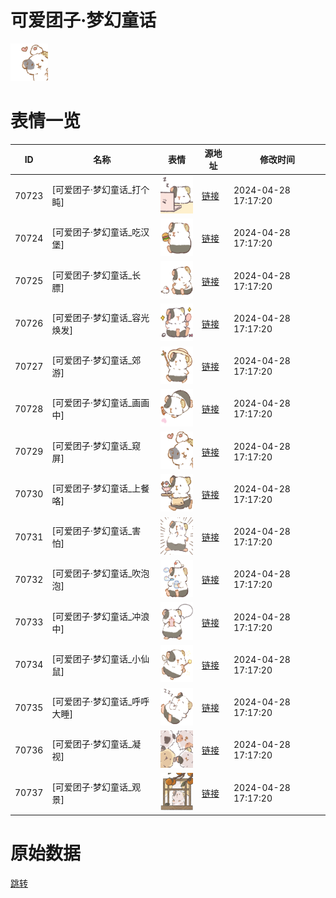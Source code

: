 # 可爱团子·梦幻童话

<img src="./cover.png" height="60" alt="cover" />

# 表情一览

|ID|名称|表情|源地址|修改时间|
|----|----|----|----|----|
|70723|[可爱团子·梦幻童话_打个盹]|<img src="./pic/070723_%5B可爱团子·梦幻童话_打个盹%5D.png" height="60" alt="打个盹"/>|[链接](https://i0.hdslb.com/bfs/garb/e5461aef6ed22a79c529040c77123a9a7681e11b.png)|2024-04-28 17:17:20|
|70724|[可爱团子·梦幻童话_吃汉堡]|<img src="./pic/070724_%5B可爱团子·梦幻童话_吃汉堡%5D.png" height="60" alt="吃汉堡"/>|[链接](https://i0.hdslb.com/bfs/garb/ed2832a4f11dbf8b842ffc8b12974795f7b1e0a9.png)|2024-04-28 17:17:20|
|70725|[可爱团子·梦幻童话_长膘]|<img src="./pic/070725_%5B可爱团子·梦幻童话_长膘%5D.png" height="60" alt="长膘"/>|[链接](https://i0.hdslb.com/bfs/garb/40a81562ed88a5d35bad48813a7b9a79994e2e6f.png)|2024-04-28 17:17:20|
|70726|[可爱团子·梦幻童话_容光焕发]|<img src="./pic/070726_%5B可爱团子·梦幻童话_容光焕发%5D.png" height="60" alt="容光焕发"/>|[链接](https://i0.hdslb.com/bfs/garb/2ba2d065fdcbd5e195eff1c4cc0a5bd7ccd6fa78.png)|2024-04-28 17:17:20|
|70727|[可爱团子·梦幻童话_郊游]|<img src="./pic/070727_%5B可爱团子·梦幻童话_郊游%5D.png" height="60" alt="郊游"/>|[链接](https://i0.hdslb.com/bfs/garb/eaab6a75db4b8831c4e2348b84b9fa7437666daa.png)|2024-04-28 17:17:20|
|70728|[可爱团子·梦幻童话_画画中]|<img src="./pic/070728_%5B可爱团子·梦幻童话_画画中%5D.png" height="60" alt="画画中"/>|[链接](https://i0.hdslb.com/bfs/garb/76ac4cab3a85caa8d09e0dcda80c4f7c34bc1122.png)|2024-04-28 17:17:20|
|70729|[可爱团子·梦幻童话_窥屏]|<img src="./pic/070729_%5B可爱团子·梦幻童话_窥屏%5D.png" height="60" alt="窥屏"/>|[链接](https://i0.hdslb.com/bfs/garb/edc7bcb1dbd3e7e0e11092733ad1ed4b0e00c43a.png)|2024-04-28 17:17:20|
|70730|[可爱团子·梦幻童话_上餐咯]|<img src="./pic/070730_%5B可爱团子·梦幻童话_上餐咯%5D.png" height="60" alt="上餐咯"/>|[链接](https://i0.hdslb.com/bfs/garb/8a52e0aaa1da5dead4b9cb3a3f92d959995b1f4c.png)|2024-04-28 17:17:20|
|70731|[可爱团子·梦幻童话_害怕]|<img src="./pic/070731_%5B可爱团子·梦幻童话_害怕%5D.png" height="60" alt="害怕"/>|[链接](https://i0.hdslb.com/bfs/garb/97aff5246e2cca848228a7f96940432051bb5e02.png)|2024-04-28 17:17:20|
|70732|[可爱团子·梦幻童话_吹泡泡]|<img src="./pic/070732_%5B可爱团子·梦幻童话_吹泡泡%5D.png" height="60" alt="吹泡泡"/>|[链接](https://i0.hdslb.com/bfs/garb/30d56c237367f9bec7ba6ef88da00a76fa42994f.png)|2024-04-28 17:17:20|
|70733|[可爱团子·梦幻童话_冲浪中]|<img src="./pic/070733_%5B可爱团子·梦幻童话_冲浪中%5D.png" height="60" alt="冲浪中"/>|[链接](https://i0.hdslb.com/bfs/garb/5203342c47e61f2765a450cb92e3bbd3fc7243b7.png)|2024-04-28 17:17:20|
|70734|[可爱团子·梦幻童话_小仙鼠]|<img src="./pic/070734_%5B可爱团子·梦幻童话_小仙鼠%5D.png" height="60" alt="小仙鼠"/>|[链接](https://i0.hdslb.com/bfs/garb/08cbd8b5256455792b6fed5f92bfca16f14d96f9.png)|2024-04-28 17:17:20|
|70735|[可爱团子·梦幻童话_呼呼大睡]|<img src="./pic/070735_%5B可爱团子·梦幻童话_呼呼大睡%5D.png" height="60" alt="呼呼大睡"/>|[链接](https://i0.hdslb.com/bfs/garb/10331bf27a275aeb64571a20a4e3957ec68d1ab5.png)|2024-04-28 17:17:20|
|70736|[可爱团子·梦幻童话_凝视]|<img src="./pic/070736_%5B可爱团子·梦幻童话_凝视%5D.png" height="60" alt="凝视"/>|[链接](https://i0.hdslb.com/bfs/garb/0add852f1fa84a6c72db9bd48ed55cc2c72074e1.png)|2024-04-28 17:17:20|
|70737|[可爱团子·梦幻童话_观景]|<img src="./pic/070737_%5B可爱团子·梦幻童话_观景%5D.png" height="60" alt="观景"/>|[链接](https://i0.hdslb.com/bfs/garb/443ba25ac09d3ac70948c7e0a25921e4bb2c23ad.png)|2024-04-28 17:17:20|

# 原始数据

[跳转](./raw.json)

